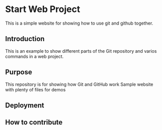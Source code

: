 # Start Web Project
This is a simple website for 
showing how to use git and github together.

## Introduction

This is an example to show different parts of the Git repository and varios commands in a web project.

## Purpose

This repository is for showing how Git and GitHub work
Sample website with plenty of files for demos

## Deployment

## How to contribute
